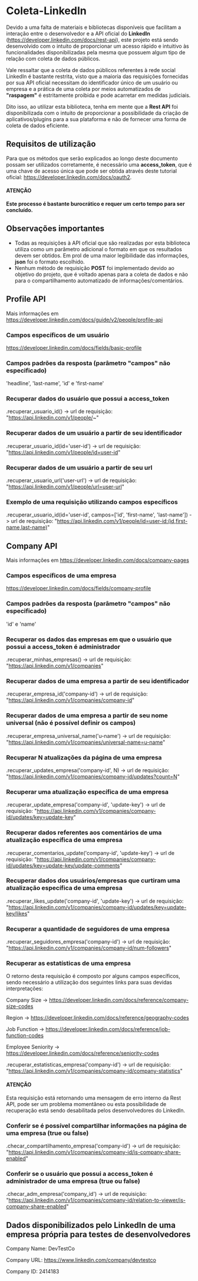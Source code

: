 # Coleta-LinkedIn
Devido a uma falta de materiais e bibliotecas disponíveis que facilitam a interação entre o desenvolvedor e a API oficial do **LinkedIn** (https://developer.linkedin.com/docs/rest-api), este projeto está sendo desenvolvido com o intuito de proporcionar um acesso rápido e intuitivo às funcionalidades disponibilizadas pela mesma que possuem algum tipo de relação com coleta de dados públicos.

Vale ressaltar que a coleta de dados públicos referentes à rede social LinkedIn é bastante restrita, visto que a maioria das requisições fornecidas por sua API oficial necessitam do identificador único de um usuário ou empresa e a prática de uma coleta por meios automatizados de **"raspagem"** é estritamente proibida e pode acarretar em medidas judiciais.

Dito isso, ao utilizar esta biblioteca, tenha em mente que a **Rest API** foi disponibilizada com o intuito de proporcionar a possibilidade da criação de aplicativos/plugins para a sua plataforma e não de fornecer uma forma de coleta de dados eficiente.

## Requisitos de utilização
Para que os métodos que serão explicados ao longo deste documento possam ser utilizados corretamente, é necessário uma **access_token**, que é uma chave de acesso única que pode ser obtida através deste tutorial oficial: https://developer.linkedin.com/docs/oauth2.

#### ATENÇÃO
**Este processo é bastante burocrático e requer um certo tempo para ser concluído.**

## Observações importantes
  * Todas as requisições à API oficial que são realizadas por esta biblioteca utiliza como um parâmetro adicional o formato em que os resultados devem ser obtidos. Em prol de uma maior legibilidade das informações, **json** foi o formato escolhido.
  * Nenhum método de requisição **POST** foi implementado devido ao objetivo do projeto, que é voltado apenas para a coleta de dados e não para o compartilhamento automatizado de informações/comentários.

## Profile API
Mais informações em https://developer.linkedin.com/docs/guide/v2/people/profile-api

### Campos específicos de um usuário
https://developer.linkedin.com/docs/fields/basic-profile

### Campos padrões da resposta (parâmetro "campos" não especificado)
'headline', 'last-name', 'id' e 'first-name'

### Recuperar dados do usuário que possui a access_token
.recuperar_usuario_id() -> url de requisição: "https://api.linkedin.com/v1/people/~"

### Recuperar dados de um usuário a partir de seu identificador
.recuperar_usuario_id(id='user-id') -> url de requisição: "https://api.linkedin.com/v1/people/id=user-id"

### Recuperar dados de um usuário a partir de seu url
.recuperar_usuario_url('user-url') -> url de requisição: "https://api.linkedin.com/v1/people/url=user-url"

### Exemplo de uma requisição utilizando campos específicos
.recuperar_usuario_id(id='user-id', campos=['id', 'first-name', 'last-name']) -> url de requisição: "https://api.linkedin.com/v1/people/id=user-id:(id,first-name,last-name)"

## Company API
Mais informações em https://developer.linkedin.com/docs/company-pages

### Campos específicos de uma empresa
https://developer.linkedin.com/docs/fields/company-profile

### Campos padrões da resposta (parâmetro "campos" não especificado)
'id' e 'name'

### Recuperar os dados das empresas em que o usuário que possui a access_token é administrador
.recuperar_minhas_empresas() -> url de requisição: "https://api.linkedin.com/v1/companies"

### Recuperar dados de uma empresa a partir de seu identificador
.recuperar_empresa_id('company-id') -> url de requisição: "https://api.linkedin.com/v1/companies/company-id"

### Recuperar dados de uma empresa a partir de seu nome universal (não é possível definir os campos)
.recuperar_empresa_universal_name('u-name') -> url de requisição: "https://api.linkedin.com/v1/companies/universal-name=u-name"

### Recuperar N atualizações da página de uma empresa
.recuperar_updates_empresa('company-id', N) -> url de requisição: "https://api.linkedin.com/v1/companies/company-id/updates?count=N"

### Recuperar uma atualização específica de uma empresa
.recuperar_update_empresa('company-id', 'update-key') -> url de requisição: "https://api.linkedin.com/v1/companies/company-id/updates/key=update-key"

### Recuperar dados referentes aos comentários de uma atualização específica de uma empresa
.recuperar_comentarios_update('company-id', 'update-key') -> url de requisição: "https://api.linkedin.com/v1/companies/company-id/updates/key=update-key/update-comments"

### Recuperar dados dos usuários/empresas que curtiram uma atualização específica de uma empresa
.recuperar_likes_update('company-id', 'update-key') -> url de requisição: "https://api.linkedin.com/v1/companies/company-id/updates/key=update-key/likes"

### Recuperar a quantidade de seguidores de uma empresa
.recuperar_seguidores_empresa('company-id') -> url de requisição: "https://api.linkedin.com/v1/companies/company-id/num-followers"

### Recuperar as estatísticas de uma empresa
O retorno desta requisição é composto por alguns campos específicos, sendo necessário a utilização dos seguintes links para suas devidas interpretações:

Company Size -> https://developer.linkedin.com/docs/reference/company-size-codes

Region -> https://developer.linkedin.com/docs/reference/geography-codes

Job Function -> https://developer.linkedin.com/docs/reference/job-function-codes

Employee Seniority -> https://developer.linkedin.com/docs/reference/seniority-codes


.recuperar_estatisticas_empresa('company-id') -> url de requisição: "https://api.linkedin.com/v1/companies/company-id/company-statistics"

#### ATENÇÃO
Esta requisição está retornando uma mensagem de erro interno da Rest API, pode ser um problema momentâneo ou esta possibilidade de recuperação está sendo desabilitada pelos desenvolvedores do LinkedIn.

### Conferir se é possível compartilhar informações na página de uma empresa (true ou false)
.checar_compartilhamento_empresa('company-id') -> url de requisição: "https://api.linkedin.com/v1/companies/company-id/is-company-share-enabled"

### Conferir se o usuário que possui a access_token é administrador de uma empresa (true ou false)
.checar_adm_empresa('company_id') -> url de requisição: "https://api.linkedin.com/v1/companies/company-id/relation-to-viewer/is-company-share-enabled"

## Dados disponibilizados pelo LinkedIn de uma empresa própria para testes de desenvolvedores
Company Name: DevTestCo

Company URL: https://www.linkedin.com/company/devtestco

Company ID: 2414183 
